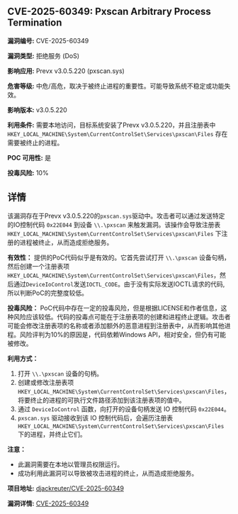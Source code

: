 ## CVE-2025-60349: Pxscan Arbitrary Process Termination

**漏洞编号:** CVE-2025-60349

**漏洞类型:** 拒绝服务 (DoS)

**影响应用:** Prevx v3.0.5.220 (pxscan.sys)

**危害等级:** 中危/高危，取决于被终止进程的重要性。可能导致系统不稳定或功能失效。

**影响版本:** v3.0.5.220

**利用条件:** 需要本地访问，目标系统安装了Prevx v3.0.5.220，并且注册表中`HKEY_LOCAL_MACHINE\System\CurrentControlSet\Services\pxscan\Files` 存在需要被终止的进程。

**POC 可用性:** 是

**投毒风险:** 10%

## 详情

该漏洞存在于Prevx v3.0.5.220的`pxscan.sys`驱动中。攻击者可以通过发送特定的IO控制代码 `0x22E044` 到设备 `\\.\pxscan` 来触发漏洞。该操作会导致注册表 `HKEY_LOCAL_MACHINE\System\CurrentControlSet\Services\pxscan\Files`  下注册的进程被终止，从而造成拒绝服务。 

**有效性：** 
提供的PoC代码似乎是有效的。它首先尝试打开 `\\.\pxscan` 设备句柄，然后创建一个注册表项 `HKEY_LOCAL_MACHINE\System\CurrentControlSet\Services\pxscan\Files`，然后通过`DeviceIoControl`发送`IOCTL_CODE`。由于没有实际发送IOCTL请求的代码,所以判断PoC的完整度较低。

**投毒风险：** 
PoC代码中存在一定的投毒风险，但是根据LICENSE和作者信息，这种风险应该较低。代码的投毒点可能在于注册表项的创建和进程终止逻辑。攻击者可能会修改注册表项的名称或者添加额外的恶意进程到注册表中，从而影响其他进程。风险评判为10%的原因是，代码依赖Windows API，相对安全，但仍有可能被修改。

**利用方式：** 
1.  打开 `\\.\pxscan` 设备的句柄。
2.  创建或修改注册表项 `HKEY_LOCAL_MACHINE\System\CurrentControlSet\Services\pxscan\Files`，将要终止的进程的可执行文件路径添加到该注册表项的值中。
3.  通过 `DeviceIoControl` 函数，向打开的设备句柄发送 IO 控制代码 `0x22E044`。
4.  `pxscan.sys` 驱动接收到该 IO 控制代码后，会遍历注册表 `HKEY_LOCAL_MACHINE\System\CurrentControlSet\Services\pxscan\Files` 下的进程，并终止它们。

**注意：**
*   此漏洞需要在本地以管理员权限运行。
*   成功利用此漏洞可以导致被攻击进程的终止，从而造成拒绝服务。

**项目地址:** [djackreuter/CVE-2025-60349](https://github.com/djackreuter/CVE-2025-60349)

**漏洞详情:** [CVE-2025-60349](https://nvd.nist.gov/vuln/detail/CVE-2025-60349)